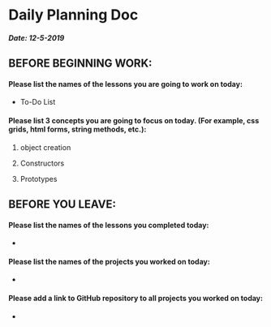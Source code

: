# Daily Planning Doc

##### Date: 12-5-2019

## BEFORE BEGINNING WORK:


#### Please list the names of the lessons you are going to work on today:

* To-Do List


#### Please list 3 concepts you are going to focus on today. (For example, css grids, html forms, string methods, etc.):

1. object creation

2. Constructors

3. Prototypes



## BEFORE YOU LEAVE:


#### Please list the names of the lessons you completed today:

*


#### Please list the names of the projects you worked on today:

*

#### Please add a link to GitHub repository to all projects you worked on today:

*
